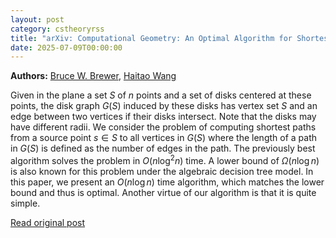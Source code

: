 ```yaml
---
layout: post
category: cstheoryrss
title: "arXiv: Computational Geometry: An Optimal Algorithm for Shortest Paths in Unweighted Disk Graphs"
date: 2025-07-09T00:00:00
---
```


**Authors:** [Bruce W. Brewer](https://dblp.uni-trier.de/search?q=Bruce+W.+Brewer), [Haitao Wang](https://dblp.uni-trier.de/search?q=Haitao+Wang)

Given in the plane a set $S$ of $n$ points and a set of disks centered at
these points, the disk graph $G(S)$ induced by these disks has vertex set $S$
and an edge between two vertices if their disks intersect. Note that the disks
may have different radii. We consider the problem of computing shortest paths
from a source point $s\in S$ to all vertices in $G(S)$ where the length of a
path in $G(S)$ is defined as the number of edges in the path. The previously
best algorithm solves the problem in $O(n\log^2 n)$ time. A lower bound of
$\Omega(n\log n)$ is also known for this problem under the algebraic decision
tree model. In this paper, we present an $O(n\log n)$ time algorithm, which
matches the lower bound and thus is optimal. Another virtue of our algorithm is
that it is quite simple.

[Read original post](http://arxiv.org/abs/2507.05569v1)
